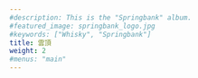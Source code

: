 ```yaml
---
#description: This is the "Springbank" album.
#featured_image: springbank_logo.jpg
#keywords: ["Whisky", "Springbank"]
title: 雲頂
weight: 2
#menus: "main"
---
```

